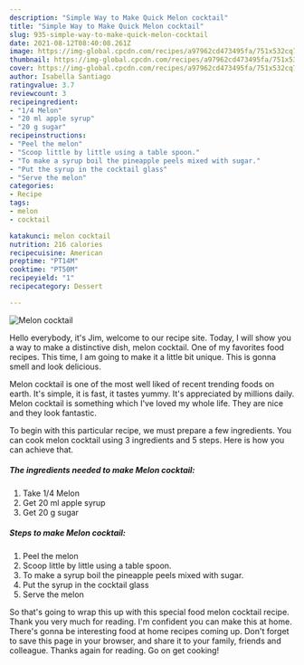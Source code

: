 ```yaml
---
description: "Simple Way to Make Quick Melon cocktail"
title: "Simple Way to Make Quick Melon cocktail"
slug: 935-simple-way-to-make-quick-melon-cocktail
date: 2021-08-12T08:40:08.261Z
image: https://img-global.cpcdn.com/recipes/a97962cd473495fa/751x532cq70/melon-cocktail-recipe-main-photo.jpg
thumbnail: https://img-global.cpcdn.com/recipes/a97962cd473495fa/751x532cq70/melon-cocktail-recipe-main-photo.jpg
cover: https://img-global.cpcdn.com/recipes/a97962cd473495fa/751x532cq70/melon-cocktail-recipe-main-photo.jpg
author: Isabella Santiago
ratingvalue: 3.7
reviewcount: 3
recipeingredient:
- "1/4 Melon"
- "20 ml apple syrup"
- "20 g sugar"
recipeinstructions:
- "Peel the melon"
- "Scoop little by little using a table spoon."
- "To make a syrup boil the pineapple peels mixed with sugar."
- "Put the syrup in the cocktail glass"
- "Serve the melon"
categories:
- Recipe
tags:
- melon
- cocktail

katakunci: melon cocktail 
nutrition: 216 calories
recipecuisine: American
preptime: "PT14M"
cooktime: "PT50M"
recipeyield: "1"
recipecategory: Dessert

---
```



![Melon cocktail](https://img-global.cpcdn.com/recipes/a97962cd473495fa/751x532cq70/melon-cocktail-recipe-main-photo.jpg)

Hello everybody, it's Jim, welcome to our recipe site. Today, I will show you a way to make a distinctive dish, melon cocktail. One of my favorites food recipes. This time, I am going to make it a little bit unique. This is gonna smell and look delicious.

Melon cocktail is one of the most well liked of recent trending foods on earth. It's simple, it is fast, it tastes yummy. It's appreciated by millions daily. Melon cocktail is something which I've loved my whole life. They are nice and they look fantastic.




To begin with this particular recipe, we must prepare a few ingredients. You can cook melon cocktail using 3 ingredients and 5 steps. Here is how you can achieve that.

<!--inarticleads1-->

##### The ingredients needed to make Melon cocktail:

1. Take 1/4 Melon
1. Get 20 ml apple syrup
1. Get 20 g sugar




<!--inarticleads2-->

##### Steps to make Melon cocktail:

1. Peel the melon
1. Scoop little by little using a table spoon.
1. To make a syrup boil the pineapple peels mixed with sugar.
1. Put the syrup in the cocktail glass
1. Serve the melon




So that's going to wrap this up with this special food melon cocktail recipe. Thank you very much for reading. I'm confident you can make this at home. There's gonna be interesting food at home recipes coming up. Don't forget to save this page in your browser, and share it to your family, friends and colleague. Thanks again for reading. Go on get cooking!
